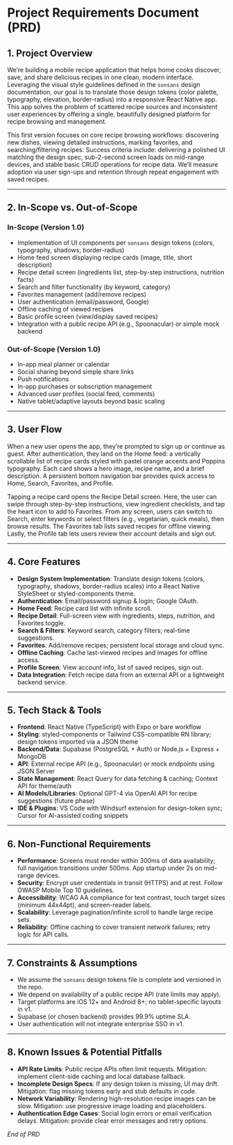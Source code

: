 # Project Requirements Document (PRD)

## 1. Project Overview

We’re building a mobile recipe application that helps home cooks discover, save, and share delicious recipes in one clean, modern interface. Leveraging the visual style guidelines defined in the `sonsans` design documentation, our goal is to translate those design tokens (color palette, typography, elevation, border-radius) into a responsive React Native app. This app solves the problem of scattered recipe sources and inconsistent user experiences by offering a single, beautifully designed platform for recipe browsing and management.

This first version focuses on core recipe browsing workflows: discovering new dishes, viewing detailed instructions, marking favorites, and searching/filtering recipes. Success criteria include: delivering a polished UI matching the design spec, sub-2-second screen loads on mid-range devices, and stable basic CRUD operations for recipe data. We’ll measure adoption via user sign-ups and retention through repeat engagement with saved recipes.

---

## 2. In-Scope vs. Out-of-Scope

### In-Scope (Version 1.0)
- Implementation of UI components per `sonsans` design tokens (colors, typography, shadows, border-radius)
- Home feed screen displaying recipe cards (image, title, short description)
- Recipe detail screen (ingredients list, step-by-step instructions, nutrition facts)
- Search and filter functionality (by keyword, category)
- Favorites management (add/remove recipes)
- User authentication (email/password, Google)
- Offline caching of viewed recipes
- Basic profile screen (view/display saved recipes)
- Integration with a public recipe API (e.g., Spoonacular) or simple mock backend

### Out-of-Scope (Version 1.0)
- In-app meal planner or calendar
- Social sharing beyond simple share links
- Push notifications
- In-app purchases or subscription management
- Advanced user profiles (social feed, comments)
- Native tablet/adaptive layouts beyond basic scaling

---

## 3. User Flow

When a new user opens the app, they’re prompted to sign up or continue as guest. After authentication, they land on the Home feed: a vertically scrollable list of recipe cards styled with pastel orange accents and Poppins typography. Each card shows a hero image, recipe name, and a brief description. A persistent bottom navigation bar provides quick access to Home, Search, Favorites, and Profile.

Tapping a recipe card opens the Recipe Detail screen. Here, the user can swipe through step-by-step instructions, view ingredient checklists, and tap the heart icon to add to Favorites. From any screen, users can switch to Search, enter keywords or select filters (e.g., vegetarian, quick meals), then browse results. The Favorites tab lists saved recipes for offline viewing. Lastly, the Profile tab lets users review their account details and sign out.

---

## 4. Core Features

- **Design System Implementation**: Translate design tokens (colors, typography, shadows, border-radius scales) into a React Native StyleSheet or styled-components theme.
- **Authentication**: Email/password signup & login; Google OAuth.
- **Home Feed**: Recipe card list with infinite scroll.
- **Recipe Detail**: Full-screen view with ingredients, steps, nutrition, and Favorites toggle.
- **Search & Filters**: Keyword search, category filters; real-time suggestions.
- **Favorites**: Add/remove recipes; persistent local storage and cloud sync.
- **Offline Caching**: Cache last-viewed recipes and images for offline access.
- **Profile Screen**: View account info, list of saved recipes, sign out.
- **Data Integration**: Fetch recipe data from an external API or a lightweight backend service.

---

## 5. Tech Stack & Tools

- **Frontend**: React Native (TypeScript) with Expo or bare workflow
- **Styling**: styled-components or Tailwind CSS-compatible RN library; design tokens imported via a JSON theme
- **Backend/Data**: Supabase (PostgreSQL + Auth) or Node.js + Express + MongoDB
- **API**: External recipe API (e.g., Spoonacular) or mock endpoints using JSON Server
- **State Management**: React Query for data fetching & caching; Context API for theme/auth
- **AI Models/Libraries**: Optional GPT-4 via OpenAI API for recipe suggestions (future phase)
- **IDE & Plugins**: VS Code with Windsurf extension for design-token sync; Cursor for AI-assisted coding snippets

---

## 6. Non-Functional Requirements

- **Performance**: Screens must render within 300ms of data availability; full navigation transitions under 500ms. App startup under 2s on mid-range devices.
- **Security**: Encrypt user credentials in transit (HTTPS) and at rest. Follow OWASP Mobile Top 10 guidelines.
- **Accessibility**: WCAG AA compliance for text contrast, touch target sizes (minimum 44x44pt), and screen-reader labels.
- **Scalability**: Leverage pagination/infinite scroll to handle large recipe sets.
- **Reliability**: Offline caching to cover transient network failures; retry logic for API calls.

---

## 7. Constraints & Assumptions

- We assume the `sonsans` design tokens file is complete and versioned in the repo.
- We depend on availability of a public recipe API (rate limits may apply).
- Target platforms are iOS 12+ and Android 8+; no tablet-specific layouts in v1.
- Supabase (or chosen backend) provides 99.9% uptime SLA.
- User authentication will not integrate enterprise SSO in v1.

---

## 8. Known Issues & Potential Pitfalls

- **API Rate Limits**: Public recipe APIs often limit requests. Mitigation: implement client-side caching and local database fallback.
- **Incomplete Design Specs**: If any design token is missing, UI may drift. Mitigation: flag missing tokens early and stub defaults in code.
- **Network Variability**: Rendering high-resolution recipe images can be slow. Mitigation: use progressive image loading and placeholders.
- **Authentication Edge Cases**: Social login errors or email verification delays. Mitigation: provide clear error messages and retry options.


*End of PRD*